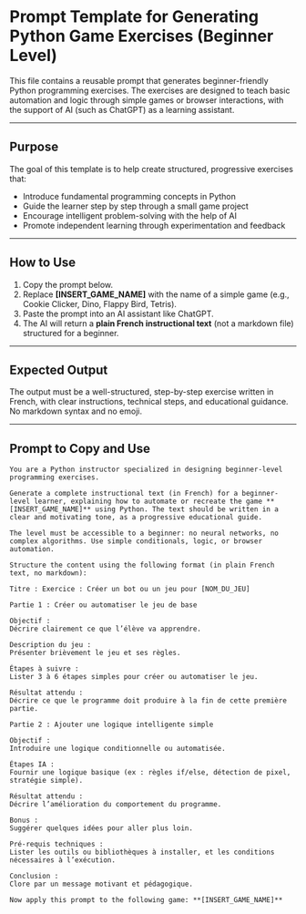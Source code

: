 # Prompt Template for Generating Python Game Exercises (Beginner Level)

This file contains a reusable prompt that generates beginner-friendly Python programming exercises. The exercises are designed to teach basic automation and logic through simple games or browser interactions, with the support of AI (such as ChatGPT) as a learning assistant.

---

## Purpose

The goal of this template is to help create structured, progressive exercises that:

- Introduce fundamental programming concepts in Python
- Guide the learner step by step through a small game project
- Encourage intelligent problem-solving with the help of AI
- Promote independent learning through experimentation and feedback

---

## How to Use

1. Copy the prompt below.
2. Replace **[INSERT_GAME_NAME]** with the name of a simple game (e.g., Cookie Clicker, Dino, Flappy Bird, Tetris).
3. Paste the prompt into an AI assistant like ChatGPT.
4. The AI will return a **plain French instructional text** (not a markdown file) structured for a beginner.

---

## Expected Output

The output must be a well-structured, step-by-step exercise written in French, with clear instructions, technical steps, and educational guidance. No markdown syntax and no emoji.

---

## Prompt to Copy and Use
```
You are a Python instructor specialized in designing beginner-level programming exercises.

Generate a complete instructional text (in French) for a beginner-level learner, explaining how to automate or recreate the game **[INSERT_GAME_NAME]** using Python. The text should be written in a clear and motivating tone, as a progressive educational guide.

The level must be accessible to a beginner: no neural networks, no complex algorithms. Use simple conditionals, logic, or browser automation.

Structure the content using the following format (in plain French text, no markdown):

Titre : Exercice : Créer un bot ou un jeu pour [NOM_DU_JEU]

Partie 1 : Créer ou automatiser le jeu de base

Objectif :
Décrire clairement ce que l’élève va apprendre.

Description du jeu :
Présenter brièvement le jeu et ses règles.

Étapes à suivre :
Lister 3 à 6 étapes simples pour créer ou automatiser le jeu.

Résultat attendu :
Décrire ce que le programme doit produire à la fin de cette première partie.

Partie 2 : Ajouter une logique intelligente simple

Objectif :
Introduire une logique conditionnelle ou automatisée.

Étapes IA :
Fournir une logique basique (ex : règles if/else, détection de pixel, stratégie simple).

Résultat attendu :
Décrire l’amélioration du comportement du programme.

Bonus :
Suggérer quelques idées pour aller plus loin.

Pré-requis techniques :
Lister les outils ou bibliothèques à installer, et les conditions nécessaires à l’exécution.

Conclusion :
Clore par un message motivant et pédagogique.

Now apply this prompt to the following game: **[INSERT_GAME_NAME]**
```
